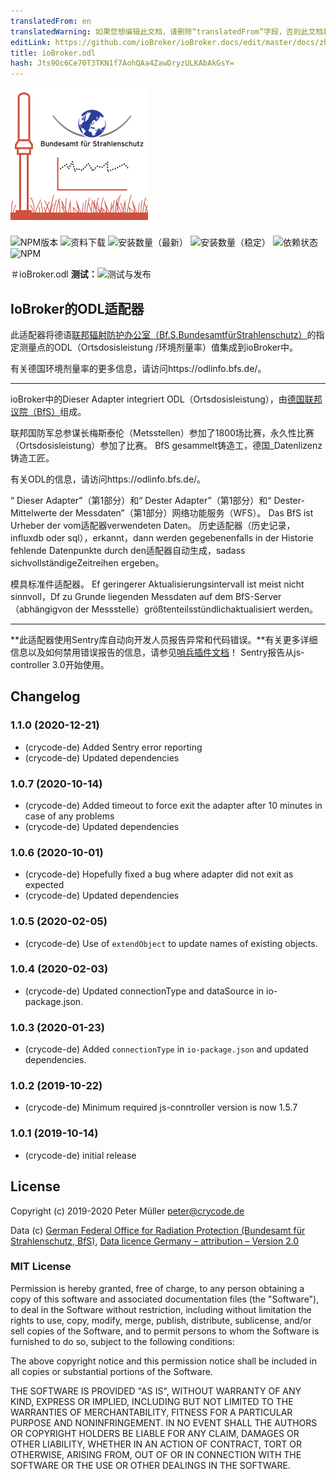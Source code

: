 ```yaml
---
translatedFrom: en
translatedWarning: 如果您想编辑此文档，请删除“translatedFrom”字段，否则此文档将再次自动翻译
editLink: https://github.com/ioBroker/ioBroker.docs/edit/master/docs/zh-cn/adapterref/iobroker.odl/README.md
title: ioBroker.odl
hash: Jts9Oc6Ce70T3TKN1f7AohQAa4ZawDryzULKAbAkGsY=
---
```

![商标](../../../en/adapterref/iobroker.odl/admin/odl.png)

![NPM版本](https://img.shields.io/npm/v/iobroker.odl.svg)
![资料下载](https://img.shields.io/npm/dm/iobroker.odl.svg)
![安装数量（最新）](https://iobroker.live/badges/odl-installed.svg)
![安装数量（稳定）](https://iobroker.live/badges/odl-stable.svg)
![依赖状态](https://img.shields.io/david/crycode-de/iobroker.odl.svg)
![NPM](https://nodei.co/npm/iobroker.odl.png?downloads=true)

＃ioBroker.odl
**测试：**![测试与发布](https://github.com/crycode-de/iobroker.odl/workflows/Test%20and%20Release/badge.svg)

## IoBroker的ODL适配器
此适配器将德语[联邦辐射防护办公室（Bf.S.BundesamtfürStrahlenschutz）](https://www.bfs.de/)的指定测量点的ODL（Ortsdosisleistung /环境剂量率）值集成到ioBroker中。

有关德国环境剂量率的更多信息，请访问https://odlinfo.bfs.de/。

---

ioBroker中的Dieser Adapter integriert ODL（Ortsdosisleistung），由[德国联邦议院（BfS）](https://www.bfs.de/)组成。

联邦国防军总参谋长梅斯泰伦（Metsstellen）参加了1800场比赛，永久性比赛（Ortsdosisleistung）参加了比赛。 BfS gesammelt铸造工，德国_Datenlizenz铸造工匠。

有关ODL的信息，请访问https://odlinfo.bfs.de/。

“ Dieser Adapter”（第1部分）和“ Dester Adapter”（第1部分）和“ Dester-Mittelwerte der Messdaten”（第1部分）网络功能服务（WFS）。 Das BfS ist Urheber der vom适配器verwendeten Daten。
历史适配器（历史记录，influxdb oder sql），erkannt，dann werden gegebenenfalls in der Historie fehlende Datenpunkte durch den适配器自动生成，sadass sichvollständigeZeitreihen ergeben。

模具标准件适配器。 Ef geringerer Aktualisierungsintervall ist meist nicht sinnvoll，Df zu Grunde liegenden Messdaten auf dem BfS-Server（abhängigvon der Messstelle）größtenteilsstündlichaktualisiert werden。

---

**此适配器使用Sentry库自动向开发人员报告异常和代码错误。**有关更多详细信息以及如何禁用错误报告的信息，请参见[哨兵插件文档](https://github.com/ioBroker/plugin-sentry#plugin-sentry)！ Sentry报告从js-controller 3.0开始使用。

## Changelog

### 1.1.0 (2020-12-21)
* (crycode-de) Added Sentry error reporting
* (crycode-de) Updated dependencies

### 1.0.7 (2020-10-14)
* (crycode-de) Added timeout to force exit the adapter after 10 minutes in case of any problems
* (crycode-de) Updated dependencies

### 1.0.6 (2020-10-01)
* (crycode-de) Hopefully fixed a bug where adapter did not exit as expected
* (crycode-de) Updated dependencies

### 1.0.5 (2020-02-05)
* (crycode-de) Use of `extendObject` to update names of existing objects.

### 1.0.4 (2020-02-03)
* (crycode-de) Updated connectionType and dataSource in io-package.json.

### 1.0.3 (2020-01-23)
* (crycode-de) Added `connectionType` in `io-package.json` and updated dependencies.

### 1.0.2 (2019-10-22)
* (crycode-de) Minimum required js-conntroller version is now 1.5.7

### 1.0.1 (2019-10-14)
* (crycode-de) initial release

## License

Copyright (c) 2019-2020 Peter Müller <peter@crycode.de>

Data (c) [German Federal Office for Radiation Protection (Bundesamt für Strahlenschutz, BfS)](https://www.bfs.de/), [Data licence Germany – attribution – Version 2.0](http://www.govdata.de/dl-de/by-2-0)

### MIT License

Permission is hereby granted, free of charge, to any person obtaining
a copy of this software and associated documentation files (the
"Software"), to deal in the Software without restriction, including
without limitation the rights to use, copy, modify, merge, publish,
distribute, sublicense, and/or sell copies of the Software, and to
permit persons to whom the Software is furnished to do so, subject to
the following conditions:

The above copyright notice and this permission notice shall be
included in all copies or substantial portions of the Software.

THE SOFTWARE IS PROVIDED "AS IS", WITHOUT WARRANTY OF ANY KIND,
EXPRESS OR IMPLIED, INCLUDING BUT NOT LIMITED TO THE WARRANTIES OF
MERCHANTABILITY, FITNESS FOR A PARTICULAR PURPOSE AND
NONINFRINGEMENT. IN NO EVENT SHALL THE AUTHORS OR COPYRIGHT HOLDERS BE
LIABLE FOR ANY CLAIM, DAMAGES OR OTHER LIABILITY, WHETHER IN AN ACTION
OF CONTRACT, TORT OR OTHERWISE, ARISING FROM, OUT OF OR IN CONNECTION
WITH THE SOFTWARE OR THE USE OR OTHER DEALINGS IN THE SOFTWARE.